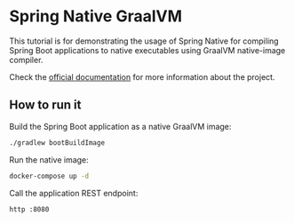 # Spring Native GraalVM

This tutorial is for demonstrating the usage of Spring Native for compiling Spring Boot applications
to native executables using GraalVM native-image compiler.

Check the [official documentation](https://docs.spring.io/spring-native/docs/current/reference/htmlsingle/)
for more information about the project.

## How to run it

Build the Spring Boot application as a native GraalVM image:

```bash
./gradlew bootBuildImage
```

Run the native image:

```bash
docker-compose up -d
```

Call the application REST endpoint:

```bash
http :8080
```